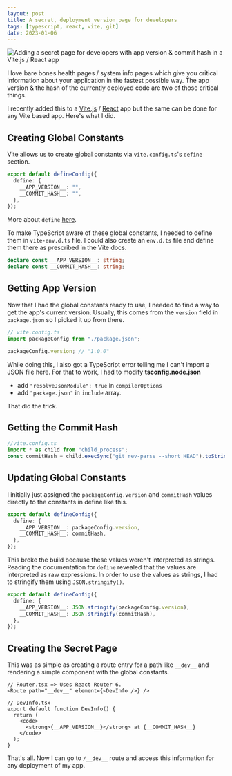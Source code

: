```yaml
---
layout: post
title: A secret, deployment version page for developers
tags: [typescript, react, vite, git]
date: 2023-01-06
---
```


![Adding a secret page for developers with app version & commit hash in a Vite.js / React app](/assets/images/2023/app-version-git-hash.avif)

I love bare bones health pages / system info pages which give you critical information about your application in the fastest possible way. The app version & the hash of the currently deployed code are two of those critical things.

I recently added this to a [Vite.js](https://vitejs.dev/) / [React](https://reactjs.org/) app but the same can be done for any Vite based app. Here's what I did.

## Creating Global Constants

Vite allows us to create global constants via `vite.config.ts`'s `define` section.

```ts
export default defineConfig({
  define: {
    __APP_VERSION__: "",
    __COMMIT_HASH__: "",
  },
});
```

More about `define` [here](https://vitejs.dev/config/shared-options.html#define).

To make TypeScript aware of these global constants, I needed to define them in `vite-env.d.ts` file. I could also create an `env.d.ts` file and define them there as prescribed in the Vite docs.

```ts
declare const __APP_VERSION__: string;
declare const __COMMIT_HASH__: string;
```

## Getting App Version

Now that I had the global constants ready to use, I needed to find a way to get the app's current version. Usually, this comes from the `version` field in `package.json` so I picked it up from there.

```ts
// vite.config.ts
import packageConfig from "./package.json";

packageConfig.version; // "1.0.0"
```

While doing this, I also got a TypeScript error telling me I can't import a JSON file here. For that to work, I had to modify **tsconfig.node.json**

- add `"resolveJsonModule": true` in `compilerOptions`
- add `"package.json"` in `include` array.

That did the trick.

## Getting the Commit Hash

```ts
//vite.config.ts
import * as child from "child_process";
const commitHash = child.execSync("git rev-parse --short HEAD").toString();
```

## Updating Global Constants

I initially just assigned the `packageConfig.version` and `commitHash` values directly to the constants in define like this.

```ts
export default defineConfig({
  define: {
    __APP_VERSION__: packageConfig.version,
    __COMMIT_HASH__: commitHash,
  },
});
```

This broke the build because these values weren't interpreted as strings. Reading the documentation for `define` revealed that the values are interpreted as raw expressions. In order to use the values as strings, I had to stringify them using `JSON.stringify()`.

```ts
export default defineConfig({
  define: {
    __APP_VERSION__: JSON.stringify(packageConfig.version),
    __COMMIT_HASH__: JSON.stringify(commitHash),
  },
});
```

## Creating the Secret Page
This was as simple as creating a route entry for a path like `__dev__` and rendering a simple component with the global constants.

```tsx
// Router.tsx => Uses React Router 6.
<Route path="__dev__" element={<DevInfo />} />
```

```tsx
// DevInfo.tsx
export default function DevInfo() {
  return (
    <code>
      <strong>{__APP_VERSION__}</strong> at {__COMMIT_HASH__}
    </code>
  );
}
```

That's all. Now I can go to `/__dev__` route and access this information for any deployment of my app.



